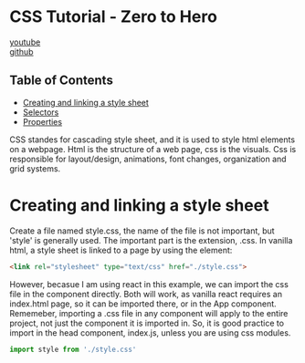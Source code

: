 # CSS Tutorial - Zero to Hero
[youtube](https://www.youtube.com/watch?v=1Rs2ND1ryYc&ab_channel=freeCodeCamp.org)   
[github](https://github.com/Video-Lab/css-course-content)
## Table of Contents
- [Creating and linking a style sheet](#Creating-and-linking-a-style-sheet)
- [Selectors](1-Selectors.md)
- [Properties](2-Properties.md)

CSS standes for cascading style sheet, and it is used to style html elements on a webpage. Html is the structure of a web page, css is the visuals. Css is responsible for layout/design, animations, font changes, organization and grid systems.

# Creating and linking a style sheet

Create a file named style.css, the name of the file is not important, but 'style' is generally used. The important part is the extension, .css. In vanilla html, a style sheet is linked to a page by using the <link> element:

````html
<link rel="stylesheet" type="text/css" href="./style.css">
````

However, becasue I am using react in this example, we can import the css file in the component directly. Both will work, as vanilla react requires an index.html page, so it can be imported there, or in the App component. Rememeber, importing a .css file in any component will apply to the entire project, not just the component it is imported in. So, it is good practice to import in the head component, index.js, unless you are using css modules.

````js
import style from './style.css'
````